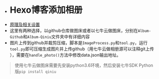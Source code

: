 * # Hexo博客添加相册
* <a href="http://foreti.me/archives/14046165.html#album">原理及相关设置</a>
* 这里有两种选择，以github仓库做图床或者以七牛云做图床，分别在`Album-Github`和`Album-Qiniu`文件夹中有详细内容
* 图片上传到github并裁剪压缩，脚本是`ImageProcess.py`和`tool.py`，运行`tool.py`即可压缩生成图片并上传github（用七牛云做相册源可以注释git上传 ），需要在`handle_photo()`方法中修改data.json输出地址。

> 使用七牛云做图床需要先安装python3.6环境，然后安装七牛SDK Python版`pip install qiniu`
